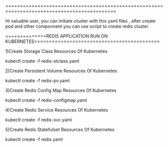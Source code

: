 ============================================================================================

Hi valuable user, you can initiate cluster with this yaml files , after create pod and other componnent you can use script to create redis cluster.

==============REDIS APPLICATION RUN ON KUBERNETES===========================================

1)Create Storage Class Resources Of Kubernetes

kubectl create -f redis-stclass.yaml

2)Create Persistent Volume  Resources Of Kubernetes 

kubectl create -f redis-pv.yaml

3)Create Redis Config Map Resources Of Kubernetes 

kubectl create -f redis-configmap.yaml

4)Create Redis Service Resources Of Kubernetes 

kubectl create -f redis-svc.yaml

5)Create Redis Statefulset Resources Of Kubernetes 

kubectl create -f redis.yaml
